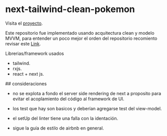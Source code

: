 # next-tailwind-clean-pokemon

Visita el [proyecto](https://nextjs-lileiva.vercel.app/).

Este repositorio fue implementado usando acquitectura clean y modelo MVVM, para entender un poco mejor el orden del repositorio recomiento revisar este [Link](https://medium.com/@rostislavdugin/the-clean-architecture-using-react-and-typescript-a832662af803).

Librerias/framework usados
* tailwind.
* rxjs.
* react + next js.

## consideraciones
* no se explota a fondo el server side rendering de next a proposito para evitar el acoplamiento del código al framework de UI.

* los test que hay son basicos y deberían agregarse test del  view-model.

* el setUp del linter tiene una falla con la identación.

* sigue la guía de estilo de airbnb en general.

